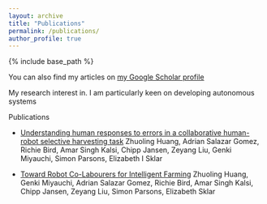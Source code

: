 ```yaml
---
layout: archive
title: "Publications"
permalink: /publications/
author_profile: true
---
```

{% include base_path %}

You can also find my articles on [my Google Scholar profile](https://scholar.google.com/citations?user=xC3keU4AAAAJ&hl=en)

My research interest in. I am particularly keen on developing autonomous systems 

Publications

* [Understanding human responses to errors in a collaborative human-robot selective harvesting task](https://adrianxsalazar.github.io/publication/2015-10-01-paper-title-number-3)
Zhuoling Huang, Adrian Salazar Gomez, Richie Bird, Amar Singh Kalsi, Chipp Jansen, Zeyang Liu, Genki Miyauchi, Simon Parsons, Elizabeth I Sklar

* [Toward Robot Co-Labourers for Intelligent Farming](https://adrianxsalazar.github.io/publication/2015-10-01-paper-title-number-3)
Zhuoling Huang, Genki Miyauchi, Adrian Salazar Gomez, Richie Bird, Amar Singh Kalsi, Chipp Jansen, Zeyang Liu, Simon Parsons, Elizabeth Sklar

